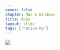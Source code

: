 ```yaml
---
cover: false
chapter: Mac & Windows
title: Apps
layout: slide
tags: ['native-np']
---
```


<img class="no-stretch" src="assets/octicons/device-desktop.png">